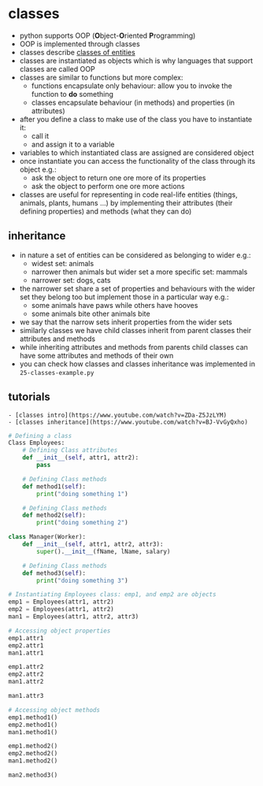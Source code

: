# classes
* python supports OOP (**O**bject-**O**riented **P**rogramming)
* OOP is implemented through classes
* classes describe [classes of entities](https://www.google.co.uk/search?q=class+definition)
* classes are instantiated as objects which is why languages that support classes are called OOP
* classes are similar to functions but more complex:
    - functions encapsulate only behaviour: allow you to invoke the function to **do** something
    - classes encapsulate behaviour (in methods) and properties (in attributes)
* after you define a class to make use of the class you have to instantiate it:
    - call it
    - and assign it to a variable
* variables to which instantiated class are assigned are considered object
* once instantiate you can access the functionality of the class through its object e.g.:
    - ask the object to return one ore more of its properties
    - ask the object to perform one ore more actions
* classes are useful for representing in code real-life entities (things, animals, plants, humans ...) by implementing their attributes (their defining properties) and methods (what they can do)

## inheritance
* in nature a set of entities can be considered as belonging to wider e.g.:
    - widest set: animals
    - narrower then animals but wider set a more specific set: mammals
    - narrower set: dogs, cats
* the narrower set share a set of properties and behaviours with the wider set they belong too but implement those in a particular way e.g.:
    - some animals have paws while others have hooves
    - some animals bite other animals bite
* we say that the narrow sets inherit properties from the wider sets
* similarly classes we  have child classes inherit from parent classes their attributes and methods
* while inheriting attributes and methods from parents child classes can have some attributes and methods of their own
* you can check how classes and classes inheritance was implemented in `25-classes-example.py`

## tutorials
    - [classes intro](https://www.youtube.com/watch?v=ZDa-Z5JzLYM)
    - [classes inheritance](https://www.youtube.com/watch?v=BJ-VvGyQxho)

```python
# Defining a class
Class Employees:
    # Defining Class attributes
    def __init__(self, attr1, attr2):
        pass

    # Defining Class methods
    def method1(self):
        print("doing something 1")

    # Defining Class methods
    def method2(self):
        print("doing something 2")

class Manager(Worker):
    def __init__(self, attr1, attr2, attr3):
        super().__init__(fName, lName, salary)

    # Defining Class methods
    def method3(self):
        print("doing something 3")

# Instantiating Employees class: emp1, and emp2 are objects
emp1 = Employees(attr1, attr2)
emp2 = Employees(attr1, attr2)
man1 = Employees(attr1, attr2, attr3)

# Accessing object properties
emp1.attr1
emp2.attr1
man1.attr1

emp1.attr2
emp2.attr2
man1.attr2

man1.attr3

# Accessing object methods
emp1.method1()
emp2.method1()
man1.method1()

emp1.method2()
emp2.method2()
man1.method2()

man2.method3()
```